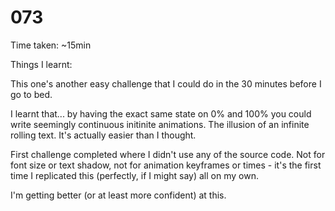 # 073

Time taken: ~15min

Things I learnt:

This one's another easy challenge that I could do in the 30 minutes before I go to bed.

I learnt that... by having the exact same state on 0% and 100% you could write seemingly 
continuous initinite animations. The illusion of an infinite rolling text. It's actually 
easier than I thought.

First challenge completed where I didn't use any of the source code. Not for font size or
text shadow, not for animation keyframes or times - it's the first time I replicated this 
(perfectly, if I might say) all on my own.

I'm getting better (or at least more confident) at this.